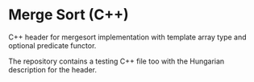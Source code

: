 # Merge Sort (C++)
C++ header for mergesort implementation with template array type and optional predicate functor.

The repository contains a testing C++ file too with the Hungarian description for the header.
